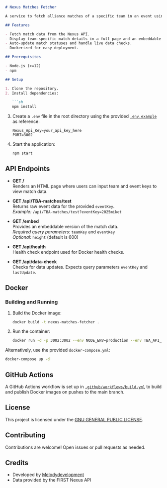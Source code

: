 ```md
# Nexus Matches Fetcher

A service to fetch alliance matches of a specific team in an event using the Blue Alliance API.

## Features

- Fetch match data from the Nexus API.
- Display team-specific match details in a full page and an embeddable widget.
- Auto-update match statuses and handle live data checks.
- Dockerized for easy deployment.

## Prerequisites

- Node.js (>=12)
- npm

## Setup

1. Clone the repository.
2. Install dependencies:

   ```sh
   npm install
   ```

3. Create a `.env` file in the root directory using the provided [`.env.example`](.env.example) as reference:

   ```env
   Nexus_Api_Key=your_api_key_here
   PORT=3002
   ```

4. Start the application:

   ```sh
   npm start
   ```

## API Endpoints

- **GET /**  
  Renders an HTML page where users can input team and event keys to view match data.

- **GET /api/TBA-matches/test**  
  Returns raw event data for the provided `eventKey`.  
  _Example:_ `/api/TBA-matches/test?eventKey=2025miket`

- **GET /embed**  
  Provides an embeddable version of the match data.  
  _Required query parameters:_ `teamKey` and `eventKey`  
  _Optional:_ `height` (default is 600)

- **GET /api/health**  
  Health check endpoint used for Docker health checks.

- **GET /api/data-check**  
  Checks for data updates. Expects query parameters `eventKey` and `lastUpdate`.

## Docker

### Building and Running

1. Build the Docker image:

   ```sh
   docker build -t nexus-matches-fetcher .
   ```

2. Run the container:

   ```sh
   docker run -d -p 3002:3002 --env NODE_ENV=production --env TBA_API_KEY=your_api_key_here nexus-matches-fetcher
   ```

Alternatively, use the provided `docker-compose.yml`:

   ```sh
   docker-compose up -d
   ```

## GitHub Actions

A GitHub Actions workflow is set up in [`.github/workflows/build.yml`](.github/workflows/build.yml) to build and publish Docker images on pushes to the main branch.

## License

This project is licensed under the [GNU GENERAL PUBLIC LICENSE](LICENSE).

## Contributing

Contributions are welcome! Open issues or pull requests as needed.

## Credits

- Developed by [Melodydevelopment](https://github.com/Melodydevelopment)
- Data provided by the FIRST Nexus API
```